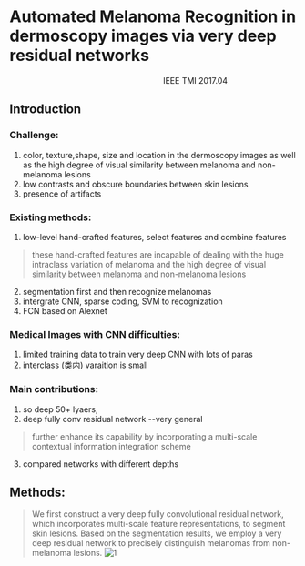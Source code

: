 # Automated Melanoma Recognition in dermoscopy images via very deep residual networks
&emsp;&emsp;&emsp;&emsp;&emsp;&emsp;&emsp;&emsp;&emsp;&emsp;&emsp;&emsp;&emsp;&emsp;&emsp;&emsp;&emsp;&emsp;&emsp; IEEE TMI 2017.04
## Introduction
### Challenge:
1. color, texture,shape, size and location in the dermoscopy images as well as the high degree of visual similarity between melanoma and non-melanoma lesions 
2. low contrasts and obscure boundaries between skin lesions
3. presence of artifacts 

### Existing methods:
1. low-level hand-crafted features, select features and combine features
> these hand-crafted features are incapable of dealing with the huge intraclass variation of melanoma and the high degree of visual similarity between melanoma and non-melanoma lesions
2. segmentation first and then recognize melanomas
3. intergrate CNN, sparse coding, SVM to recognization
4. FCN based on Alexnet

### Medical Images with CNN difficulties:
1. limited training data to train very deep CNN with lots of paras
2. interclass (类内) varaition is small 

### Main contributions:
1. so deep 50+ lyaers, 
2. deep fully conv residual network --very general
>further enhance its capability by incorporating a multi-scale contextual information integration scheme
3. compared networks with different depths

## Methods:
>We first construct a very deep fully convolutional residual network, which incorporates multi-scale feature representations, to segment skin lesions. Based on the segmentation results, we employ a very deep residual network to precisely distinguish melanomas from non-melanoma lesions.
![1](https://github.com/lionzhu6336/Blogs/raw/master/DLpapers/1-1.PNG)